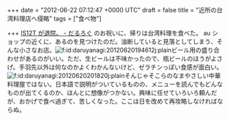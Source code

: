 
+++
date = "2012-06-22 07:12:47 +0000 UTC"
draft = false
title = "近所の台湾料理店へ侵略"
tags = ["食べ物"]

+++
<a href="http://daruyanagi.hatenablog.com/entry/2012/06/21/035316">IS12T が退院。 - だるろぐ</a> のお祝いに、帰りは台湾料理を食べた。 au ショップの近くに、あるのを見つけたのだ。油断していると見落としてしまう、そんな小さなお店。<img src="http://cdn-ak.f.st-hatena.com/images/fotolife/d/daruyanagi/20120620/20120620194612.jpg" alt="f:id:daruyanagi:20120620194612j:plain" title="f:id:daruyanagi:20120620194612j:plain" class="hatena-fotolife"/>ビール用の盛り合わせがあるのがいい。ただ、生ビールは不味かったので、瓶ビールのほうがよさげ。手羽先以外は何なのかよくわかんないけど、ゼラチンっぽい食感が面白い。<img src="http://cdn-ak.f.st-hatena.com/images/fotolife/d/daruyanagi/20120620/20120620201820.jpg" alt="f:id:daruyanagi:20120620201820j:plain" title="f:id:daruyanagi:20120620201820j:plain" class="hatena-fotolife"/>そんじゃそこらのなまやさしい中華料理屋ではない。日本語で説明がついているものの、メニューを読んでもどんなものが出てくるのか、ほんとに想像がつかない。興味に任せていろいろ頼んだが、おかげで食べ過ぎて、苦しくなった。ここは日を改めて再攻略しなければならぬ。


